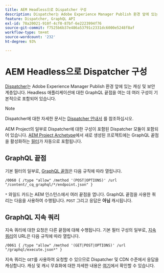 ```yaml
---
title: AEM Headless으로 Dispatcher 구성
description: Dispatcher는 Adobe Experience Manager Publish 환경 앞에 있는 캐싱 및 보안 계층입니다. Headless 애플리케이션에 대한 GraphQL 끝점을 여는 데 여러 구성이 사용됩니다.
feature: Dispatcher, GraphQL API
exl-id: 78a20021-910f-4cf0-87bf-6e2223994f76
source-git-commit: f7525b6b37e486a53791c2331dc6000e5248f8af
workflow-type: tm+mt
source-wordcount: '232'
ht-degree: 93%

---
```


# AEM Headless으로 Dispatcher 구성

[Dispatcher](https://experienceleague.adobe.com/docs/experience-manager-dispatcher/using/dispatcher.html?lang=ko-KR)는 Adobe Experience Manager Publish 환경 앞에 있는 캐싱 및 보안 계층입니다. Headless 애플리케이션에 대한 GraphQL 끝점을 여는 데 여러 구성이 기본적으로 포함되어 있습니다.

>[!NOTE]
>
>Dispatcher에 대한 자세한 문서는 [Dispatcher 안내서](https://experienceleague.adobe.com/docs/experience-manager-dispatcher/using/dispatcher.html?lang=ko-KR) 를 참조하십시오.

AEM Project의 일부로 Dispatcher에 대한 구성이 포함된 Dispatcher 모듈이 포함되어 있습니다. [AEM Project Archetype](https://github.com/adobe/aem-project-archetype)에서 새로 생성된 프로젝트에는 GraphQL 끝점을 활성화하는 [필터](https://experienceleague.adobe.com/docs/experience-manager-dispatcher/using/configuring/dispatcher-configuration.html?lang=ko-KR?#defining-a-filter)가 자동으로 포함됩니다.

## GraphQL 끝점

기본 필터의 일부로, [GraphQL 끝점](/help/headless/graphql-api/graphql-endpoint.md)은 다음 규칙에 따라 열립니다.

```
/0060 { /type "allow" /method '(POST|OPTIONS)' /url "/content/_cq_graphql/*/endpoint.json" }
```

`*` 와일드 카드는 AEM 인스턴스에서 여러 끝점을 엽니다. GraphQL 끝점을 사용한 쿼리는 다음을 사용하여 수행됩니다. `POST` 그리고 응답은 **아님** 캐시됩니다.

## GraphQL 지속 쿼리

지속 쿼리에 대한 요청은 다른 끝점에 대해 수행됩니다. 기본 필터 구성의 일부로, [지속 쿼리](/help/headless/graphql-api/persisted-queries.md)의 URL은 다음 규칙에 따라 열립니다.

```
/0061 { /type "allow" /method '(GET|POST|OPTIONS)' /url "/graphql/execute.json*" }
```

지속 쿼리는 `GET`를 사용하여 요청할 수 있으므로 Dispatcher 및 CDN 수준에서 응답을 캐싱합니다. 캐싱 및 캐시 무효화에 대한 자세한 내용은 [여기](/help/implementing/dispatcher/caching.md)에서 확인할 수 있습니다.
